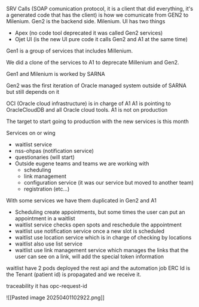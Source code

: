 
SRV Calls (SOAP comunication protocol, it is a client that did everything, it's a generated code that has the client) is how we comunicate from GEN2 to Milenium.
Gen2 is the backend side.
Milenium.
UI has two things
- Apex (no code tool deprecated it was called Gen2 services)
- Ojet UI (is the new UI pure code it calls Gen2 and A1 at the same time)

Gen1 is a group of services that includes Millenium.

We did a clone of the services to A1 to deprecate Millenium and Gen2.

Gen1 and Milenium is worked by SARNA

Gen2 was the first iteration of Oracle managed system outside of SARNA but still depends on it

OCI (Oracle cloud infrastructure) is in charge of A1
A1 is pointing to OracleCloudDB and all Oracle cloud tools.
A1 is not on production

The target to start going to production with the new services is this month

Services on or wing
- waitlist service
- nss-ohpas (notification service)
- questionaries (will start)
- Outside eugene teams and teams we are working with
    - scheduling
    - link management
    - configuration service (it was our service but moved to another team)
    - registration (etc...)

With some services we have them duplicated in Gen2 and A1

- Scheduling create appointments, but some times the user can put an appointment in a waitlist
- waitlist service checks open spots and reschedule the appointment
- waitlist use notification service once a new slot is scheduled
- waitlist use location service which is in charge of checking by locations
- waitlist also use list service
- waitlist use link management service which manages the links that the user can see on a link, will add the special token information

waitlist have 2 pods deployed the rest api and the automation job
ERC Id is the Tenant (patient id) is propagated and we receive it.

traceability
it has opc-request-id

![[Pasted image 20250401102922.png]]